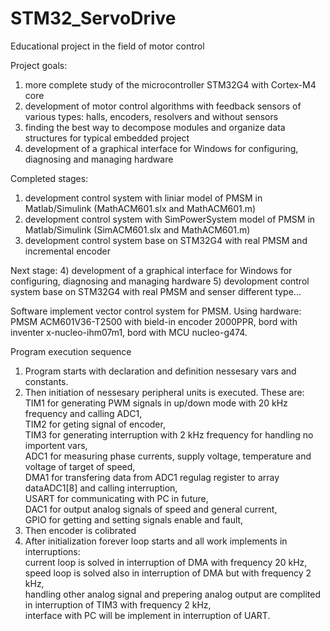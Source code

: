 # STM32_ServoDrive
Educational project in the field of motor control

Project goals:
1) more complete study of the microcontroller STM32G4 with Cortex-M4 core 
2) development of motor control algorithms with feedback sensors of various types: halls, encoders, resolvers and without sensors
3) finding the best way to decompose modules and organize data structures for typical embedded project   
4) development of a graphical interface for Windows for configuring, diagnosing and managing hardware

Completed stages:
1) development control system with liniar model of PMSM in Matlab/Simulink (MathACM601.slx and MathACM601.m)
2) development control system with SimPowerSystem model of PMSM in Matlab/Simulink (SimACM601.slx and MathACM601.m)
3) development control system base on STM32G4 with real PMSM and incremental encoder 

Next stage:
4) development of a graphical interface for Windows for configuring, diagnosing and managing hardware
5) devolopment control system base on STM32G4 with real PMSM and senser different type...


Software implement vector control system for PMSM.
Using hardware: 
 PMSM ACM601V36-T2500 with bield-in encoder 2000PPR, 
 bord with inventer x-nucleo-ihm07m1,
 bord with MCU nucleo-g474.

Program execution sequence
1) Program starts with declaration and definition nessesary vars and constants.
2) Then initiation of nessesary peripheral units is executed. These are:  
 TIM1 for generating PWM signals in up/down mode with 20 kHz frequency and calling ADC1,  
 TIM2 for geting signal of encoder,  
 TIM3 for generating interruption with 2 kHz frequency for handling no importent vars,  
 ADC1 for measuring phase currents, supply voltage, temperature and voltage of target of speed,  
 DMA1 for transfering data from ADC1 regulag register to array dataADC1[8] and calling interruption,  
 USART for communicating with PC in future,  
 DAC1 for output analog signals of speed and general current,  
 GPIO for getting and setting signals enable and fault,  
3) Then encoder is colibrated
4) After initialization forever loop starts and all work implements in interruptions:  
 current loop is solved in interruption of DMA with frequency 20 kHz,  
 speed loop is solved also in	interruption of DMA but with frequency 2 kHz,  
 handling other analog signal and prepering analog output are complited in interruption of TIM3 with frequency 2 kHz,  
 interface with PC will be implement in interruption of UART. 




